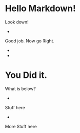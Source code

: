 # Hello Markdown!

Look down!

-

Good job. Now go Right.

-
-

# You Did it.

What is below?

-

Stuff here

-

More Stuff here 